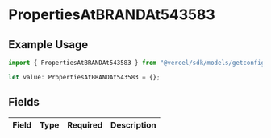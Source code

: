 # PropertiesAtBRANDAt543583

## Example Usage

```typescript
import { PropertiesAtBRANDAt543583 } from "@vercel/sdk/models/getconfigurationproductsop.js";

let value: PropertiesAtBRANDAt543583 = {};
```

## Fields

| Field       | Type        | Required    | Description |
| ----------- | ----------- | ----------- | ----------- |
